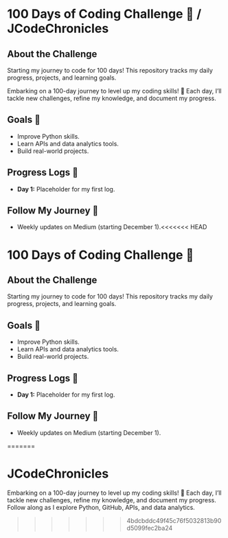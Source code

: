 # 100 Days of Coding Challenge 🚀 / JCodeChronicles

## About the Challenge
Starting my journey to code for 100 days! This repository tracks my daily progress, projects, and learning goals.

Embarking on a 100-day journey to level up my coding skills! 🌟 Each day, I’ll tackle new challenges, refine my knowledge, and document my progress.

## Goals 🎯
- Improve Python skills.
- Learn APIs and data analytics tools.
- Build real-world projects.

## Progress Logs 📖
- **Day 1:** Placeholder for my first log.

## Follow My Journey 🌟
- Weekly updates on Medium (starting December 1).<<<<<<< HEAD
# 100 Days of Coding Challenge 🚀

## About the Challenge
Starting my journey to code for 100 days! This repository tracks my daily progress, projects, and learning goals.

## Goals 🎯
- Improve Python skills.
- Learn APIs and data analytics tools.
- Build real-world projects.

## Progress Logs 📖
- **Day 1:** Placeholder for my first log.

## Follow My Journey 🌟
- Weekly updates on Medium (starting December 1).

=======
# JCodeChronicles
Embarking on a 100-day journey to level up my coding skills! 🌟 Each day, I’ll tackle new challenges, refine my knowledge, and document my progress. Follow along as I explore Python, GitHub, APIs, and data analytics. 
>>>>>>> 4bdcbddc49f45c76f5032813b90d5099fec2ba24
